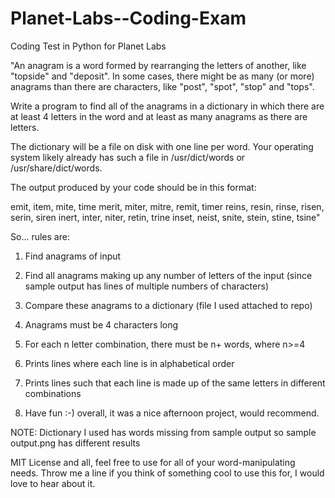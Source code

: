 # Planet-Labs--Coding-Exam
Coding Test in Python for Planet Labs


"An anagram is a word formed by rearranging the letters of another, like "topside" and "deposit". In some cases, there might be as many (or more) anagrams than there are characters, like "post", "spot", "stop" and "tops".

Write a program to find all of the anagrams in a dictionary in which there are at least 4 letters in the word and at least as many anagrams as there are letters.

The dictionary will be a file on disk with one line per word. Your operating system likely already has such a file in /usr/dict/words or /usr/share/dict/words.

The output produced by your code should be in this format:

emit, item, mite, time
merit, miter, mitre, remit, timer
reins, resin, rinse, risen, serin, siren
inert, inter, niter, retin, trine
inset, neist, snite, stein, stine, tsine"


So... rules are: 

1. Find anagrams of input 

2. Find all anagrams making up any number of letters of the input (since sample output has lines of multiple numbers of characters)

3. Compare these anagrams to a dictionary (file I used attached to repo)

4. Anagrams must be 4 characters long 

5. For each n letter combination, there must be n+ words, where n>=4

6. Prints lines where each line is in alphabetical order 

7. Prints lines such that each line is made up of the same letters in different combinations 

8. Have fun :-) overall, it was a nice afternoon project, would recommend. 

NOTE: Dictionary I used has words missing from sample output so sample output.png has different results


MIT License and all, feel free to use for all of your word-manipulating needs. Throw me a line if you think of something cool to use this for, I would love to hear about it. 
